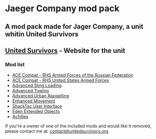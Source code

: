 # Jaeger Company mod pack

## A mod pack made for Jager Company, a unit whitin United Survivors

[United Survivors](https://www.unitedsurvivors.org/arma3) - Website for the unit
---
### Mod list

* [ACE Compat - RHS Armed Forces of the Russian Federation](https://steamcommunity.com/sharedfiles/filedetails/?id=773131200)
* [ACE Compat - RHS United States Armed Forces](https://steamcommunity.com/sharedfiles/filedetails/?id=773125288)
* [Advanced Sling Loading](https://steamcommunity.com/sharedfiles/filedetails/?id=615007497)
* [Advanced Towing](https://steamcommunity.com/sharedfiles/filedetails/?id=639837898)
* [Advanced Urban Rappelling](https://steamcommunity.com/sharedfiles/filedetails/?id=730310357)
* [Enhanced Movement](https://steamcommunity.com/sharedfiles/filedetails/?id=333310405)
* [ShackTac User Interface](https://steamcommunity.com/sharedfiles/filedetails/?id=498740884)
* [Eden Extended Objects](https://steamcommunity.com/sharedfiles/filedetails/?id=882231372)
* [Achilles](https://steamcommunity.com/sharedfiles/filedetails/?id=723217262)

If you're a owner of one of the included mods and would like it removed, please contact me at: contact@unitedsurvivors.org
